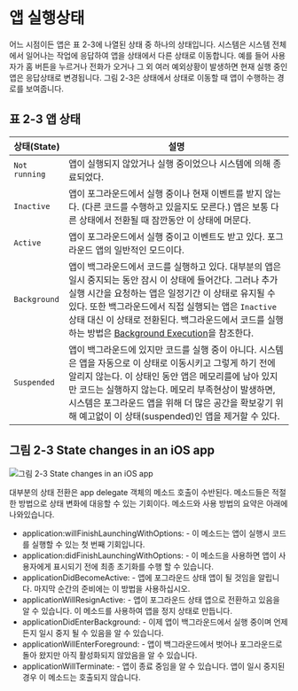 # 앱 실행상태

어느 시점이든 앱은 표 2-3에 나열된 상태 중 하나의 상태입니다. 시스템은 시스템 전체에서 일어나는 작업에 응답하여 앱을 상태에서 다른 상태로 이동합니다. 예를 들어 사용자가 홈 버튼을 누르거나 전화가 오거나 그 외 여러 예외상황이 발생하면 현재 실행 중인 앱은 응답상태로 변경됩니다. 그림 2-3은 상태에서 상태로 이동할 때 앱이 수행하는 경로를 보여줍니다.

## 표 2-3 앱 상태

상태(State)|설명
-|-
`Not running`|앱이 실행되지 않았거나 실행 중이었으나 시스템에 의해 종료되었다.
`Inactive`|앱이 포그라운드에서 실행 중이나 현재 이벤트를 받지 않는다. (다른 코드를 수행하고 있을지도 모른다.) 앱은 보통 다른 상태에서 전환될 때 잠깐동안 이 상태에 머문다.
`Active`|앱이 포그라운드에서 실행 중이고 이벤트도 받고 있다. 포그라운드 앱의 일반적인 모드이다.
`Background`|앱이 백그라운드에서 코드를 실행하고 있다. 대부분의 앱은 일시 중지되는 동안 잠시 이 상태에 들어간다. 그러나 추가 실행 시간을 요청하는 앱은 일정기간 이 상태로 유지될 수 있다. 또한 백그라운드에서 직접 실행되는 앱은 `Inactive` 상태 대신 이 상태로 전환된다. 백그라운드에서 코드를 실행하는 방법은 [Background Execution](https://developer.apple.com/library/content/documentation/iPhone/Conceptual/iPhoneOSProgrammingGuide/BackgroundExecution/BackgroundExecution.html#//apple_ref/doc/uid/TP40007072-CH4-SW1)을 참조한다.
`Suspended`|앱이 백그라운드에 있지만 코드를 실행 중이 아니다. 시스템은 앱을 자동으로 이 상태로 이동시키고 그렇게 하기 전에 알리지 않는다. 이 상태인 동안 앱은 메모리를에 남아 있지만 코드는 실행하지 않는다. 메모리 부족현상이 발생하면, 시스템은 포그라운드 앱을 위해 더 많은 공간을 확보갛기 위해 예고없이 이 상태(suspended)인 앱을 제거할 수 있다.

## 그림 2-3  State changes in an iOS app

![그림 2-3  State changes in an iOS app](https://developer.apple.com/library/content/documentation/iPhone/Conceptual/iPhoneOSProgrammingGuide/Art/high_level_flow_2x.png)

대부분의 상태 전환은 app delegate 객체의 메소드 호출이 수반된다. 메소드들은 적절한 방법으로 상태 변화에 대응할 수 있는 기회이다. 메소드와 사용 방법의 요약은 아래에 나와있습니다.

* application:willFinishLaunchingWithOptions: - 이 메소드는 앱이 실행시 코드를 실행할 수 있는 첫 번째 기회입니다.
* application:didFinishLaunchingWithOptions: - 이 메소드을 사용하면 앱이 사용자에게 표시되기 전에 최종 초기화를 수행 할 수 있습니다.
* applicationDidBecomeActive: - 앱에 포그라운드 상태 앱이 될 것임을 알립니다. 마지막 순간의 준비에는 이 방법을 사용하십시오.
* applicationWillResignActive: - 앱이 포그라운드 상태 앱으로 전환하고 있음을 알 수 있습니다. 이 메소드를 사용하여 앱을 정지 상태로 만듭니다.
* applicationDidEnterBackground: - 이제 앱이 백그라운드에서 실행 중이며 언제든지 일시 중지 될 수 있음을 알 수 있습니다.
* applicationWillEnterForeground: - 앱이 백그라운드에서 벗어나 포그라운드로 돌아 왔지만 아직 활성화되지 않았음을 알 수 있습니다.
* applicationWillTerminate: - 앱이 종료 중임을 알 수 있습니다. 앱이 일시 중지된 경우 이 메소드는 호출되지 않습니다.
